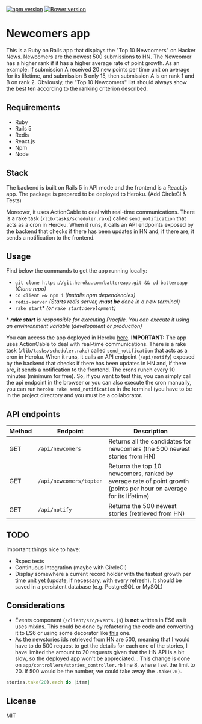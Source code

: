 [![npm version](https://badge.fury.io/js/react-action-cable-fixed.svg)](https://badge.fury.io/js/react-action-cable-fixed)
[![Bower version](https://badge.fury.io/bo/react-action-cable-fixed.svg)](https://badge.fury.io/bo/react-action-cable-fixed)

# Newcomers app

This is a Ruby on Rails app that displays the "Top 10 Newcomers" on Hacker News. Newcomers are the newest 500 submissions to HN. The Newcomer has a higher rank if it has a higher average rate of point growth. As an example: If submission A received 20 new points per time unit on average for its lifetime, and submission B only 15, then submission A is on rank 1 and B on rank 2. Obviously, the "Top 10 Newcomers" list should always show the best ten according to the ranking criterion described.

## Requirements
- Ruby
- Rails 5
- Redis
- React.js
- Npm
- Node

## Stack
The backend is built on Rails 5 in API mode and the frontend is a React.js app. The package is prepared to be deployed to Heroku. (Add CircleCI & Tests)

Moreover, it uses ActionCable to deal with real-time communications. There is a rake task (`/lib/tasks/scheduler.rake`) called `send_notification` that acts as a cron in Heroku. When it runs, it calls an API endpoints exposed by the backend that checks if there has been updates in HN and, if there are, it sends a notification to the frontend.

## Usage

Find below the commands to get the app running locally:

* `git clone https://git.heroku.com/battereapp.git && cd battereapp` *(Clone repo)*
* `cd client && npm i` *(Installs npm dependencies)*
* `redis-server` *(Starts redis server, **must be** done in a new terminal)*
* `rake start`* *(or `rake start:development`)*

\* ***rake start** is responsible for executing Procfile. You can execute it using an envinronment variable (development or production)*

You can access the app deployed in Heroku [here](https://battereapp.herokuapp.com/).
**IMPORTANT:** The app uses ActionCable to deal with real-time communications. There is a rake task (`/lib/tasks/scheduler.rake`) called `send_notification` that acts as a cron in Heroku. When it runs, it calls an API endpoint (`/api/notify`) exposed by the backend that checks if there has been updates in HN and, if there are, it sends a notification to the frontend. The crons runch every 10 minutes (minimum for free). 
So, if you want to test this, you can simply call the api endpoint in the browser or you can also execute the cron manually, you can run `heroku rake send_notification` in the terminal (you have to be in the project directory and you must be a collaborator.

## API endpoints

Method | Endpoint | Description
--- | --- | ---
GET | `/api/newcomers` | Returns all the candidates for newcomers (the 500 newest stories from HN)
GET | `/api/newcomers/topten` | Returns the top 10 newcomers, ranked by average rate of point growth (points per hour on average for its lifetime)
GET | `/api/notify` | Returns the 500 newest stories (retrieved from HN)

## TODO

Important things nice to have:
- Rspec tests
- Continuous Integration (maybe with CircleCI)
- Display somewhere a current record holder with the fastest growth per time unit yet (update, if necessary, with every refresh). It should be saved in a persistent database (e.g. PostgreSQL or MySQL) 

## Considerations
- Events component (`/client/src/Events.js`) is **not** written in ES6 as it uses mixins. This could be done by refactoring the code and converting it to ES6 or using some decorator like [this](https://www.npmjs.com/package/react-mixin-decorator) one.
- As the newstories ids retrieved from HN are 500, meaning that I would have to do 500 request to get the details for each one of the stories, I have limited the amount to 20 requests given that the HN API is a bit slow, so the deployed app won't be appreciated... This change is done on `app/controllers/stories_controller.rb` line 8, where I set the limit to 20. If 500 would be the number, we could take away the `.take(20)`.
```ruby
stories.take(20).each do |item|
```

## License

MIT
